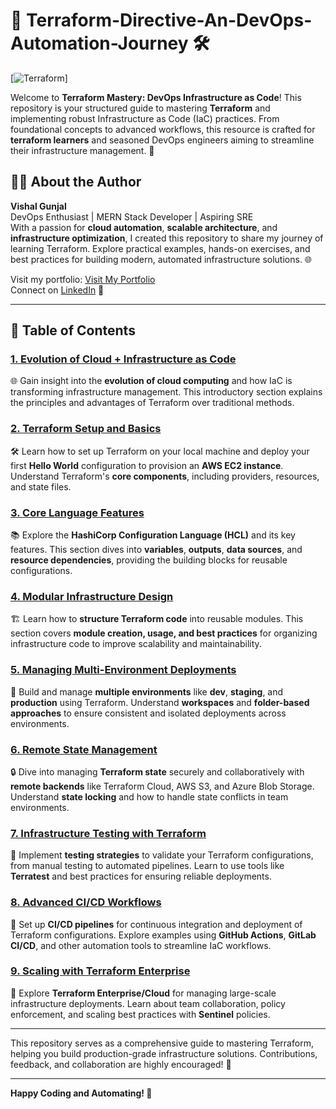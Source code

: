 # 🚀 Terraform-Directive-An-DevOps-Automation-Journey 🛠️  

[![Terraform](https://i1.wp.com/blog.knoldus.com/wp-content/uploads/2021/05/10b4bf00-6a20-11ea-8934-20870600afc0-1.png?w=1200&ssl=1)]

Welcome to **Terraform Mastery: DevOps Infrastructure as Code**! This repository is your structured guide to mastering **Terraform** and implementing robust Infrastructure as Code (IaC) practices. From foundational concepts to advanced workflows, this resource is crafted for **terraform learners** and seasoned DevOps engineers aiming to streamline their infrastructure management. 🌟  

## 👨‍💻 About the Author  

**Vishal Gunjal**  
DevOps Enthusiast | MERN Stack Developer | Aspiring SRE  
With a passion for **cloud automation**, **scalable architecture**, and **infrastructure optimization**, I created this repository to share my journey of learning Terraform. Explore practical examples, hands-on exercises, and best practices for building modern, automated infrastructure solutions. 🌐  

Visit my portfolio: [Visit My Portfolio](https://vishalgunjalswe.vercel.app/)  
Connect on [LinkedIn](https://www.linkedin.com/in/vishal-gunjal-) 🤝  

---

## 📑 Table of Contents  

### [1. Evolution of Cloud + Infrastructure as Code](01-evolution-and-infra-code/README.md)  
🌐 Gain insight into the **evolution of cloud computing** and how IaC is transforming infrastructure management. This introductory section explains the principles and advantages of Terraform over traditional methods.  

### [2. Terraform Setup and Basics](02-setup-and-basics/README.md)  
🛠 Learn how to set up Terraform on your local machine and deploy your first **Hello World** configuration to provision an **AWS EC2 instance**. Understand Terraform's **core components**, including providers, resources, and state files.  

### [3. Core Language Features](03-core-language-features/README.md)  
📚 Explore the **HashiCorp Configuration Language (HCL)** and its key features. This section dives into **variables**, **outputs**, **data sources**, and **resource dependencies**, providing the building blocks for reusable configurations.  

### [4. Modular Infrastructure Design](04-modular-infra-design/README.md)  
🏗 Learn how to **structure Terraform code** into reusable modules. This section covers **module creation, usage, and best practices** for organizing infrastructure code to improve scalability and maintainability.  

### [5. Managing Multi-Environment Deployments](05-multi-environment-deployments/README.md)  
🔄 Build and manage **multiple environments** like **dev**, **staging**, and **production** using Terraform. Understand **workspaces** and **folder-based approaches** to ensure consistent and isolated deployments across environments.  

### [6. Remote State Management](06-remote-state-management/README.md)  
🔒 Dive into managing **Terraform state** securely and collaboratively with **remote backends** like Terraform Cloud, AWS S3, and Azure Blob Storage. Understand **state locking** and how to handle state conflicts in team environments.  

### [7. Infrastructure Testing with Terraform](07-infrastructure-testing/README.md)  
🧪 Implement **testing strategies** to validate your Terraform configurations, from manual testing to automated pipelines. Learn to use tools like **Terratest** and best practices for ensuring reliable deployments.  

### [8. Advanced CI/CD Workflows](08-ci-cd-workflows/README.md)  
🚀 Set up **CI/CD pipelines** for continuous integration and deployment of Terraform configurations. Explore examples using **GitHub Actions**, **GitLab CI/CD**, and other automation tools to streamline IaC workflows.  

### [9. Scaling with Terraform Enterprise](09-scaling-terraform-enterprise/README.md)  
🏢 Explore **Terraform Enterprise/Cloud** for managing large-scale infrastructure deployments. Learn about team collaboration, policy enforcement, and scaling best practices with **Sentinel** policies.  

---

This repository serves as a comprehensive guide to mastering Terraform, helping you build production-grade infrastructure solutions. Contributions, feedback, and collaboration are highly encouraged! 🌟  

---  

**Happy Coding and Automating! 🚀**  